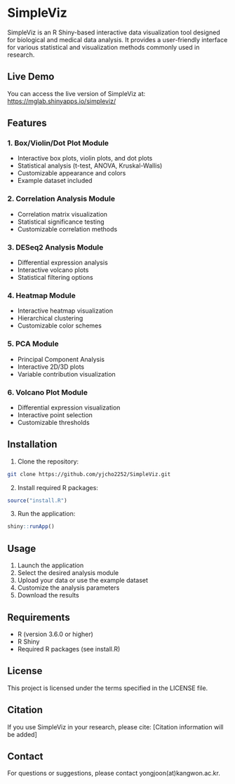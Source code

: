 # SimpleViz

SimpleViz is an R Shiny-based interactive data visualization tool designed for biological and medical data analysis. It provides a user-friendly interface for various statistical and visualization methods commonly used in research.

## Live Demo

You can access the live version of SimpleViz at: https://mglab.shinyapps.io/simpleviz/

## Features

### 1. Box/Violin/Dot Plot Module
- Interactive box plots, violin plots, and dot plots
- Statistical analysis (t-test, ANOVA, Kruskal-Wallis)
- Customizable appearance and colors
- Example dataset included

### 2. Correlation Analysis Module
- Correlation matrix visualization
- Statistical significance testing
- Customizable correlation methods

### 3. DESeq2 Analysis Module
- Differential expression analysis
- Interactive volcano plots
- Statistical filtering options

### 4. Heatmap Module
- Interactive heatmap visualization
- Hierarchical clustering
- Customizable color schemes

### 5. PCA Module
- Principal Component Analysis
- Interactive 2D/3D plots
- Variable contribution visualization

### 6. Volcano Plot Module
- Differential expression visualization
- Interactive point selection
- Customizable thresholds

## Installation

1. Clone the repository:
```bash
git clone https://github.com/yjcho2252/SimpleViz.git
```

2. Install required R packages:
```R
source("install.R")
```

3. Run the application:
```R
shiny::runApp()
```

## Usage

1. Launch the application
2. Select the desired analysis module
3. Upload your data or use the example dataset
4. Customize the analysis parameters
5. Download the results

## Requirements

- R (version 3.6.0 or higher)
- R Shiny
- Required R packages (see install.R)

## License

This project is licensed under the terms specified in the LICENSE file.

## Citation

If you use SimpleViz in your research, please cite:
[Citation information will be added]

## Contact

For questions or suggestions, please contact yongjoon(at)kangwon.ac.kr.

